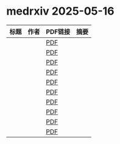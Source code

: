 # medrxiv 2025-05-16

| 标题 | 作者 | PDF链接 |  摘要 |
|------|------|--------|------|
|  |  | [PDF](https://doi.org/10.1101/2025.05.12.25327403) |  |
|  |  | [PDF](https://doi.org/10.1101/2025.05.08.25327143) |  |
|  |  | [PDF](https://doi.org/10.1101/2025.05.13.25327568) |  |
|  |  | [PDF](https://doi.org/10.1101/2025.05.13.25327490) |  |
|  |  | [PDF](https://doi.org/10.1101/2025.05.13.25327503) |  |
|  |  | [PDF](https://doi.org/10.1101/2025.05.13.25327566) |  |
|  |  | [PDF](https://doi.org/10.1101/2025.05.12.25327476) |  |
|  |  | [PDF](https://doi.org/10.1101/2024.08.14.24311911) |  |
|  |  | [PDF](https://doi.org/10.1101/2022.12.19.22283664) |  |
|  |  | [PDF](https://doi.org/10.1101/2024.08.01.24311336) |  |
